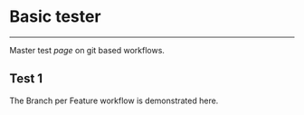 # Basic tester

---

Master test _page_ on git based workflows.

## Test 1

The Branch per Feature workflow is demonstrated here.
